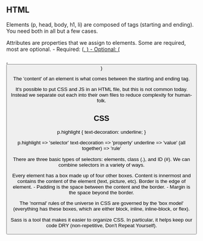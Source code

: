 
## HTML
Elements (p, head, body, h1, li) are composed of tags (starting and ending). You need
both in all but a few cases.

Attributes are properties that we assign to elements. Some are required, most are
optional.
    - Required: (<a href="">, <img src="">)
    - Optional: (<p class="banner">, <button id="mainButton">)

The 'content' of an element is what comes between the starting and ending tag.

It's possible to put CSS and JS in an HTML file, but this is not common today. Instead
we separate out each into their own files to reduce complexity for human-folk.

## CSS

p.highlight {
    text-decoration: underline;
}

p.highlight     => 'selector'
text-decoration => 'property'
underline       => 'value'
(all together)  => 'rule'

There are three basic types of selectors: elements, class (.), and ID (#). We can
combine selectors in a variety of ways.

Every element has a box made up of four other boxes. Content is innermost and contains
the content of the element (text, picture, etc). Border is the edge of element.
    - Padding is the space between the content and the border.
    - Margin is the space beyond the border.

The 'normal' rules of the universe in CSS are governed by the 'box model' (everything
has these boxes, which are either block, inline, inline-block, or flex).

Sass is a tool that makes it easier to organize CSS. In particular, it helps keep
our code DRY (non-repetitive, Don't Repeat Yourself).